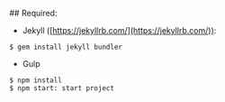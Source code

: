## Required:

- Jekyll ([https://jekyllrb.com/](https://jekyllrb.com/)):

```
$ gem install jekyll bundler
```

- Gulp

```
$ npm install
$ npm start: start project
```